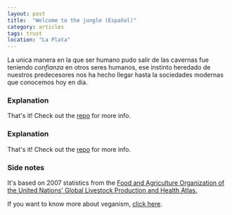 ```yaml
---
layout: post
title:  "Welcome to the jungle (Español)"
category: articles
tags: trust
location: "La Plata"
---
```


La unica manera en la que ser humano pudo salir de las cavernas fue teniendo *confianza* en otros seres humanos, ese instinto heredado de nuestros predecesores nos ha hecho llegar hasta la sociedades modernas que conocemos hoy en dia.

### Explanation

That's it! Check out the [repo][gh] for more info.


### Explanation

That's it! Check out the [repo][gh] for more info.


### Side notes

It's based on 2007 statistics from the [Food and Agriculture Organization of the United Nations' Global Livestock Production and Health Atlas.][fao]

If you want to know more about veganism, [click here][vegankit].

[gh]:       https://github.com/nicanor/animal_counter
[fao]:      http://kids.fao.org/glipha/
[vegankit]: http://vegankit.com/why/
[vanilla]: http://vanilla-js.com/
[servegano]: http://servegano.com.ar/por-que-ser-veganos
